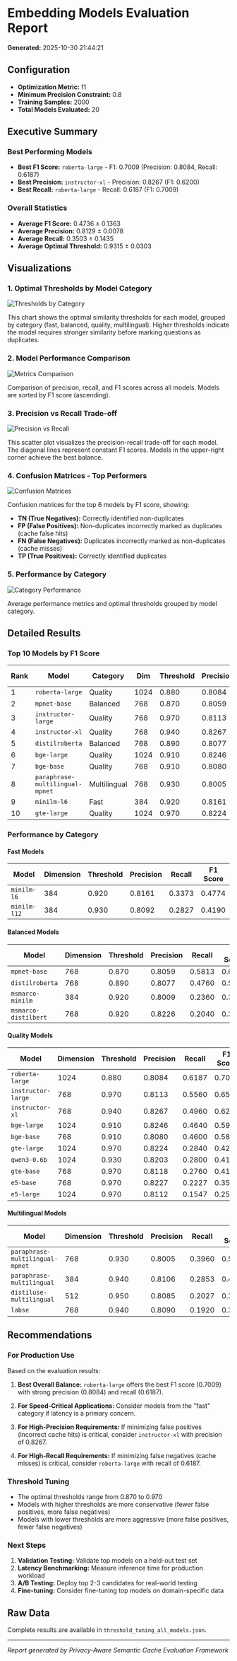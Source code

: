 # Embedding Models Evaluation Report

**Generated:** 2025-10-30 21:44:21

## Configuration

- **Optimization Metric:** f1
- **Minimum Precision Constraint:** 0.8
- **Training Samples:** 2000
- **Total Models Evaluated:** 20

## Executive Summary

### Best Performing Models

- **Best F1 Score:** `roberta-large` - F1: 0.7009 (Precision: 0.8084, Recall: 0.6187)
- **Best Precision:** `instructor-xl` - Precision: 0.8267 (F1: 0.6200)
- **Best Recall:** `roberta-large` - Recall: 0.6187 (F1: 0.7009)

### Overall Statistics

- **Average F1 Score:** 0.4736 ± 0.1363
- **Average Precision:** 0.8129 ± 0.0078
- **Average Recall:** 0.3503 ± 0.1435
- **Average Optimal Threshold:** 0.9315 ± 0.0303

## Visualizations

### 1. Optimal Thresholds by Model Category

![Thresholds by Category](plots/thresholds_by_category.png)

This chart shows the optimal similarity thresholds for each model, grouped by category (fast, balanced, quality, multilingual). Higher thresholds indicate the model requires stronger similarity before marking questions as duplicates.

### 2. Model Performance Comparison

![Metrics Comparison](plots/metrics_comparison.png)

Comparison of precision, recall, and F1 scores across all models. Models are sorted by F1 score (ascending).

### 3. Precision vs Recall Trade-off

![Precision vs Recall](plots/precision_vs_recall.png)

This scatter plot visualizes the precision-recall trade-off for each model. The diagonal lines represent constant F1 scores. Models in the upper-right corner achieve the best balance.

### 4. Confusion Matrices - Top Performers

![Confusion Matrices](plots/confusion_matrices_top_models.png)

Confusion matrices for the top 6 models by F1 score, showing:
- **TN (True Negatives):** Correctly identified non-duplicates
- **FP (False Positives):** Non-duplicates incorrectly marked as duplicates (cache false hits)
- **FN (False Negatives):** Duplicates incorrectly marked as non-duplicates (cache misses)
- **TP (True Positives):** Correctly identified duplicates

### 5. Performance by Category

![Category Performance](plots/category_performance.png)

Average performance metrics and optimal thresholds grouped by model category.

## Detailed Results

### Top 10 Models by F1 Score

| Rank | Model | Category | Dim | Threshold | Precision | Recall | F1 Score |
|------|-------|----------|-----|-----------|-----------|--------|----------|
| 1 | `roberta-large` | Quality | 1024 | 0.880 | 0.8084 | 0.6187 | **0.7009** |
| 2 | `mpnet-base` | Balanced | 768 | 0.870 | 0.8059 | 0.5813 | **0.6754** |
| 3 | `instructor-large` | Quality | 768 | 0.970 | 0.8113 | 0.5560 | **0.6598** |
| 4 | `instructor-xl` | Quality | 768 | 0.940 | 0.8267 | 0.4960 | **0.6200** |
| 5 | `distilroberta` | Balanced | 768 | 0.890 | 0.8077 | 0.4760 | **0.5990** |
| 6 | `bge-large` | Quality | 1024 | 0.910 | 0.8246 | 0.4640 | **0.5939** |
| 7 | `bge-base` | Quality | 768 | 0.910 | 0.8080 | 0.4600 | **0.5862** |
| 8 | `paraphrase-multilingual-mpnet` | Multilingual | 768 | 0.930 | 0.8005 | 0.3960 | **0.5299** |
| 9 | `minilm-l6` | Fast | 384 | 0.920 | 0.8161 | 0.3373 | **0.4774** |
| 10 | `gte-large` | Quality | 1024 | 0.970 | 0.8224 | 0.2840 | **0.4222** |

### Performance by Category


#### Fast Models

| Model | Dimension | Threshold | Precision | Recall | F1 Score |
|-------|-----------|-----------|-----------|--------|----------|
| `minilm-l6` | 384 | 0.920 | 0.8161 | 0.3373 | 0.4774 |
| `minilm-l12` | 384 | 0.930 | 0.8092 | 0.2827 | 0.4190 |

#### Balanced Models

| Model | Dimension | Threshold | Precision | Recall | F1 Score |
|-------|-----------|-----------|-----------|--------|----------|
| `mpnet-base` | 768 | 0.870 | 0.8059 | 0.5813 | 0.6754 |
| `distilroberta` | 768 | 0.890 | 0.8077 | 0.4760 | 0.5990 |
| `msmarco-minilm` | 384 | 0.920 | 0.8009 | 0.2360 | 0.3646 |
| `msmarco-distilbert` | 768 | 0.920 | 0.8226 | 0.2040 | 0.3269 |

#### Quality Models

| Model | Dimension | Threshold | Precision | Recall | F1 Score |
|-------|-----------|-----------|-----------|--------|----------|
| `roberta-large` | 1024 | 0.880 | 0.8084 | 0.6187 | 0.7009 |
| `instructor-large` | 768 | 0.970 | 0.8113 | 0.5560 | 0.6598 |
| `instructor-xl` | 768 | 0.940 | 0.8267 | 0.4960 | 0.6200 |
| `bge-large` | 1024 | 0.910 | 0.8246 | 0.4640 | 0.5939 |
| `bge-base` | 768 | 0.910 | 0.8080 | 0.4600 | 0.5862 |
| `gte-large` | 1024 | 0.970 | 0.8224 | 0.2840 | 0.4222 |
| `qwen3-0.6b` | 1024 | 0.930 | 0.8203 | 0.2800 | 0.4175 |
| `gte-base` | 768 | 0.970 | 0.8118 | 0.2760 | 0.4119 |
| `e5-base` | 768 | 0.970 | 0.8227 | 0.2227 | 0.3505 |
| `e5-large` | 1024 | 0.970 | 0.8112 | 0.1547 | 0.2598 |

#### Multilingual Models

| Model | Dimension | Threshold | Precision | Recall | F1 Score |
|-------|-----------|-----------|-----------|--------|----------|
| `paraphrase-multilingual-mpnet` | 768 | 0.930 | 0.8005 | 0.3960 | 0.5299 |
| `paraphrase-multilingual` | 384 | 0.940 | 0.8106 | 0.2853 | 0.4221 |
| `distiluse-multilingual` | 512 | 0.950 | 0.8085 | 0.2027 | 0.3241 |
| `labse` | 768 | 0.940 | 0.8090 | 0.1920 | 0.3103 |

## Recommendations

### For Production Use

Based on the evaluation results:

1. **Best Overall Balance:** `roberta-large` offers the best F1 score (0.7009) with strong precision (0.8084) and recall (0.6187).

2. **For Speed-Critical Applications:** Consider models from the "fast" category if latency is a primary concern.

3. **For High-Precision Requirements:** If minimizing false positives (incorrect cache hits) is critical, consider `instructor-xl` with precision of 0.8267.

4. **For High-Recall Requirements:** If minimizing false negatives (cache misses) is critical, consider `roberta-large` with recall of 0.6187.

### Threshold Tuning

- The optimal thresholds range from 0.870 to 0.970
- Models with higher thresholds are more conservative (fewer false positives, more false negatives)
- Models with lower thresholds are more aggressive (more false positives, fewer false negatives)

### Next Steps

1. **Validation Testing:** Validate top models on a held-out test set
2. **Latency Benchmarking:** Measure inference time for production workload
3. **A/B Testing:** Deploy top 2-3 candidates for real-world testing
4. **Fine-tuning:** Consider fine-tuning top models on domain-specific data

## Raw Data

Complete results are available in `threshold_tuning_all_models.json`.

---

*Report generated by Privacy-Aware Semantic Cache Evaluation Framework*
